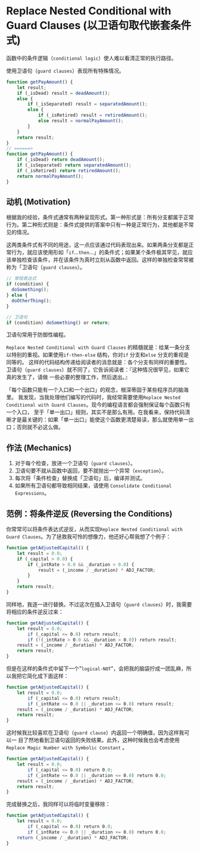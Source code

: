 # Replace Nested Conditional with Guard Clauses (以卫语句取代嵌套条件式)

函数中的条件逻辑（`conditional logic`）使人难以看清正常的执行路径。

使用卫语句（`guard clauses`）表现所有特殊情况。

```ts
function getPayAmount() {
    let result;
    if (_isDead) result = deadAmount();
    else {
        if (_isSeparated) result = separatedAmount();
        else {
            if (_isRetired) result = retiredAmount();
            else result = normalPayAmount();
        }
    }
    return result;
}
// ======>
function getPayAmount() {
    if (_isDead) return deadAmount();
    if (_isSeparated) return separatedAmount();
    if (_isRetired) return retiredAmount();
    return normalPayAmount();
}

```

## 动机 (Motivation)

根据我的经验，条件式通常有两种呈现形式。第一种形式是：所有分支都属于正常行为。第二种形式则是：条件式提供的答案中只有一种是正常行为，其他都是不常见的情况。

这两类条件式有不同的用途，这一点应该通过代码表现出来。如果两条分支都是正常行为，就应该使用形如「`if`…`then`…」的条件式；如果某个条件极其罕见，就应该单独检查该条件，并在该条件为真时立刻从函数中返回。这样的单独检查常常被称为「卫语句（`guard clauses`）。

```ts
// 常规表达式
if (condition) {
  doSomething();
} else {
  doOtherThing();
}

// 卫语句
if (condition) doSomething() or return;
```

卫语句常用于防御性编程。

`Replace Nested Conditional with Guard Clauses` 的精髓就是：给某一条分支以特别的重视。如果使用`if-then-else` 结构，你对`if` 分支和`else` 分支的重视是同等的。 这样的代码结构传递给阅读者的消息就是：各个分支有同样的重要性。卫语句（`guard clauses`）就不同了，它告诉阅读者：『这种情况很罕见，如果它真的发生了，请做 一些必要的整理工作，然后退出。』

「每个函数只能有一个入口和一个出口」的观念，根深蒂固于某些程序员的脑海里。 我发现，当我处理他们编写的代码时，我经常需要使用`Replace Nested Conditional with Guard Clauses`。现今的编程语言都会强制保证每个函数只有一个入口， 至于「单一出口」规则，其实不是那么有用。在我看来，保持代码清晰才是最关键的：如果「单一出口」能使这个函数更清楚易读，那么就使用单一出口；否则就不必这么做。

## 作法 (Mechanics)

1. 对于每个检查，放进一个卫语句（`guard clauses`）。
2. 卫语句要不就从函数中返回，要不就抛出一个异常（`exception`）。
3. 每次将「条件检查」替换成「卫语句」后，编译并测试。
4. 如果所有卫语句都导致相同结果，请使用 `Consolidate Conditional Expressions`。

## 范例：将条件逆反 (Reversing the Conditions)

你常常可以将条件表达式逆反，从而实现`Replace Nested Conditional with Guard Clauses`。为了拯救我可怜的想像力，他还好心帮我想了个例子：

```ts
function getAdjustedCapital() {
    let result = 0.0;
    if (_capital > 0.0) {
        if (_intRate > 0.0 && _duration > 0.0) {
            result = (_income / _duration) * ADJ_FACTOR;
        }
    }
    return result;
}
```

同样地，我逐一进行替换。不过这次在插入卫语句（`guard clauses`）时，我需要将相应的条件逆反过来：

```ts
function getAdjustedCapital() {
    let result = 0.0;
		if (_capital <= 0.0) return result;
		if (!(_intRate > 0.0 && _duration > 0.0)) return result;
    result = (_income / _duration) * ADJ_FACTOR;
    return result;
}
```

但是在这样的条件式中留下一个"`logical-NOT`"，会把我的脑袋拧成一团乱麻，所以我把它简化成下面这样：

```ts
function getAdjustedCapital() {
    let result = 0.0;
		if (_capital <= 0.0) return result;
		if (_intRate <= 0.0 || _duration <= 0.0) return result;
    result = (_income / _duration) * ADJ_FACTOR;
    return result;
}
```

这时候我比较喜欢在卫语句（`guard clause`）内返回一个明确值，因为这样我可以一 目了然地看到卫语句返回的失败结果。此外，这种时候我也会考虑使用`Replace Magic Number with Symbolic Constant` 。

```ts
function getAdjustedCapital() {
    let result = 0.0;
		if (_capital <= 0.0) return 0.0;
		if (_intRate <= 0.0 || _duration <= 0.0) return 0.0;
    result = (_income / _duration) * ADJ_FACTOR;
    return result;
}
```

完成替换之后，我同样可以将临时变量移除：

```ts
function getAdjustedCapital() {
    let result = 0.0;
		if (_capital <= 0.0) return 0.0;
		if (_intRate <= 0.0 || _duration <= 0.0) return 0.0;
    return (_income / _duration) * ADJ_FACTOR;
}
```

